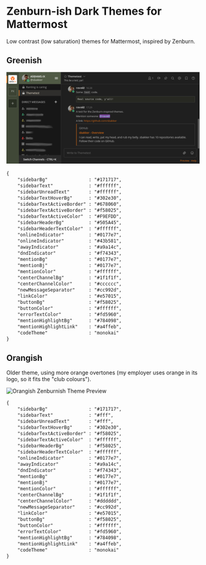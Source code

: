 # Zenburn-ish Dark Themes for Mattermost

Low contrast (low saturation) themes for Mattermost, inspired by Zenburn.

## Greenish

![Greenish Zenburnish Theme Preview](/mattermost-zenburnish-green.png)

```
{
	"sidebarBg"               : "#171717",
	"sidebarText"             : "#ffffff",
	"sidebarUnreadText"       : "#ffffff",
	"sidebarTextHoverBg"      : "#302e30",
	"sidebarTextActiveBorder" : "#678060",
	"sidebarTextActiveBorder" : "#f58025",
	"sidebarTextActiveColor"  : "#F9EFDD",
	"sidebarHeaderBg"         : "#505A45",
	"sidebarHeaderTextColor"  : "#ffffff",
	"onlineIndicator"         : "#0177e7",
	"onlineIndicator"         : "#43b581",
	"awayIndicator"           : "#a9a14c",
	"dndIndicator"            : "#f74343",
	"mentionBg"               : "#0177e7",
	"mentionBj"               : "#0177e7",
	"mentionColor"            : "#ffffff",
	"centerChannelBg"         : "#1f1f1f",
	"centerChannelColor"      : "#cccccc",
	"newMessageSeparator"     : "#cc992d",
	"linkColor"               : "#e57015",
	"buttonBg"                : "#f58025",
	"buttonColor"             : "#ffffff",
	"errorTextColor"          : "#fd5960",
	"mentionHighlightBg"      : "#784098",
	"mentionHighlightLink"    : "#a4ffeb",
	"codeTheme"               : "monokai"
}
```

## Orangish

Older theme, using more orange overtones (my employer uses orange in its
logo, so it fits the "club colours").

![Orangish Zenburnish Theme Preview](/mattermost-zenburnish-orang.png)

```
{
	"sidebarBg"               : "#171717",
	"sidebarText"             : "#fff",
	"sidebarUnreadText"       : "#fff",
	"sidebarTextHoverBg"      : "#302e30",
	"sidebarTextActiveBorder" : "#f58025",
	"sidebarTextActiveColor"  : "#ffffff",
	"sidebarHeaderBg"         : "#f58025",
	"sidebarHeaderTextColor"  : "#ffffff",
	"onlineIndicator"         : "#0177e7",
	"awayIndicator"           : "#a9a14c",
	"dndIndicator"            : "#f74343",
	"mentionBg"               : "#0177e7",
	"mentionBj"               : "#0177e7",
	"mentionColor"            : "#ffffff",
	"centerChannelBg"         : "#1f1f1f",
	"centerChannelColor"      : "#dddddd",
	"newMessageSeparator"     : "#cc992d",
	"linkColor"               : "#e57015",
	"buttonBg"                : "#f58025",
	"buttonColor"             : "#ffffff",
	"errorTextColor"          : "#fd5960",
	"mentionHighlightBg"      : "#784098",
	"mentionHighlightLink"    : "#a4ffeb",
	"codeTheme"               : "monokai"
}
```
